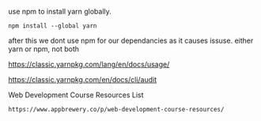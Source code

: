 use npm to install yarn globally. 

    npm install --global yarn

after this we dont use npm for our dependancies as it causes issuse. either yarn or npm, not both

https://classic.yarnpkg.com/lang/en/docs/usage/

https://classic.yarnpkg.com/en/docs/cli/audit

Web Development Course Resources List

    https://www.appbrewery.co/p/web-development-course-resources/